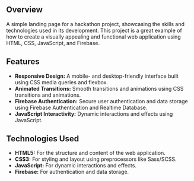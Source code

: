 ## Overview

A simple landing page for a hackathon project, showcasing the skills and technologies used in its development. This project is a great example of how to create a visually appealing and functional web application using HTML, CSS, JavaScript, and Firebase.

## Features

- **Responsive Design:** A mobile- and desktop-friendly interface built using CSS media queries and flexbox.
- **Animated Transitions:** Smooth transitions and animations using CSS transitions and animations.
- **Firebase Authentication:** Secure user authentication and data storage using Firebase Authentication and Realtime Database.
- **JavaScript Interactivity:** Dynamic interactions and effects using JavaScript.

## Technologies Used

- **HTML5:** For the structure and content of the web application.
- **CSS3:** For styling and layout using preprocessors like Sass/SCSS.
- **JavaScript:** For dynamic interactions and effects.
- **Firebase:** For authentication and data storage.

